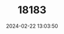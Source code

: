 ---
title: "18183"
category: "Probarbus labeamajor"
draft: false
date: 2024-02-22 13:03:50
languages:
  Lao: ["Pa Eun Fai", "Pa Eun Khao", "Pa Me Nyouang"]
  English: ["Thicklipped Barb"]
---